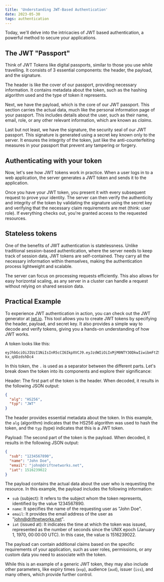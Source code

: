 ```yaml
---
title: 'Understanding JWT-Based Authentication'
date: 2023-05-30
tags: authentication
---
```


Today, we'll delve into the intricacies of JWT based authentication, a powerful method to secure your applications.

## The JWT "Passport"

Think of JWT Tokens like digital passports, similar to those you use while travelling. It consists of 3 essential components: the header, the payload, and the signature.

The header is like the cover of our passport, providing necessary information. It contains metadata about the token, such as the hashing algorithm used and the type of token it represents.

Next, we have the payload, which is the core of our JWT passport. This section carries the actual data, much like the personal information page of your passport. This includes details about the user, such as their name, email, role, or any other relevant information, which are known as _claims_.

Last but not least, we have the signature, the security seal of our JWT passport. This signature is generated using a secret key known only to the server. It ensures the integrity of the token, just like the anti-counterfeiting measures in your passport that prevent any tampering or forgery.

## Authenticating with your token

Now, let's see how JWT tokens work in practice. When a user logs in to a web application, the server generates a JWT token and sends it to the application.

Once you have your JWT token, you present it with every subsequent request to prove your identity. The server can then verify the authenticity and integrity of the token by validating the signature using the secret key and verifying that the necessary claim requirements are met (think: user role). If everything checks out, you're granted access to the requested resources.

## Stateless tokens

One of the benefits of JWT authentication is statelessness. Unlike traditional session-based authentication, where the server needs to keep track of session data, JWT tokens are self-contained. They carry all the necessary information within themselves, making the authentication process lightweight and scalable.

The server can focus on processing requests efficiently. This also allows for easy horizontal scaling, as any server in a cluster can handle a request without relying on shared session data.

## Practical Example

To experience JWT authentication in action, you can check out the JWT generator at [jwt.io](https://jwt.io). This tool allows you to create JWT tokens by specifying the header, payload, and secret key. It also provides a simple way to decode and verify tokens, giving you a hands-on understanding of how JWT works.

A token looks like this:

```
eyJhbGciOiJIUzI1NiIsInR5cCI6IkpXVCJ9.eyJzdWIiOiIxMjM0NTY3ODkwIiwibmFtZSI6IkpvaG4gRG9lIiwiZW1haWwiOiJqb2huQGRyaWZ0bmV0d29ya3MubmV0IiwiaWF0IjoxNTE2MjM5MDIyfQ.eSxXOKmuJVnan8fM2fvj65Dq5SjtI-kx_qXDzdshDc4
```

In this token, the `.` is used as a separator between the different parts. Let's break down the token into its components and explore their significance:

Header:
The first part of the token is the header. When decoded, it results in the following JSON output:

```json
{
  "alg": "HS256",
  "typ": "JWT"
}
```

The header provides essential metadata about the token. In this example, the `alg` (algorithm) indicates that the HS256 algorithm was used to hash the token, and the `typ` (type) indicates that this is a JWT token.

Payload:
The second part of the token is the payload. When decoded, it results in the following JSON output:

```json
{
  "sub": "1234567890",
  "name": "John Doe",
  "email": "john@driftnetworks.net",
  "iat": 1516239022
}
```

The payload contains the actual data about the user who is requesting the resource. In this example, the payload includes the following information:

- `sub` (subject): It refers to the subject whom the token represents, identified by the value 1234567890.
- `name`: It specifies the name of the requesting user as "John Doe".
- `email`: It provides the email address of the user as "john@driftnetworks.net".
- `iat` (issued at): It indicates the time at which the token was issued, represented as the number of seconds since the UNIX epoch (January 1, 1970, 00:00:00 UTC). In this case, the value is 1516239022.

The payload can contain additional claims based on the specific requirements of your application, such as user roles, permissions, or any custom data you need to associate with the token.

While this is an example of a generic JWT token, they may also include other parameters, like expiry times (`exp`), audience (`aud`), issuer (`iss`), and many others, which provide further control.